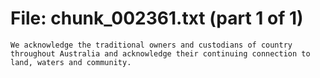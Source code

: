 ﻿# File: chunk_002361.txt (part 1 of 1)
```
We acknowledge the traditional owners and custodians of country throughout Australia and acknowledge their continuing connection to land, waters and community.
```

